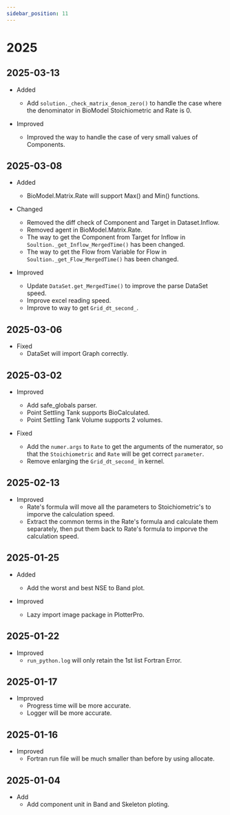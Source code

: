 ```yaml
---
sidebar_position: 11
---
```


# 2025

<!--
filelock
https://blog.csdn.net/csdn_xmj/article/details/138040620

# TODO: _build_fortran_biomatrix_kernel_input 应改为异步 2024.09.10
python | filelock，一个超酷的 Python 库！
# TODO Inflow 的画图待完善 2025.03.09
-->

## 2025-03-13

- Added

  - Add `solution._check_matrix_denom_zero()` to handle the case where the denominator in BioModel Stoichiometric and Rate is 0.

- Improved
  - Improved the way to handle the case of very small values of Components.

## 2025-03-08

- Added

  - BioModel.Matrix.Rate will support Max() and Min() functions.

- Changed

  - Removed the diff check of Component and Target in Dataset.Inflow.
  - Removed agent in BioModel.Matrix.Rate.
  - The way to get the Component from Target for Inflow in `Soultion._get_Inflow_MergedTime()` has been changed.
  - The way to get the Flow from Variable for Flow in `Soultion._get_Flow_MergedTime()` has been changed.

- Improved

  - Update `DataSet.get_MergedTime()` to improve the parse DataSet speed.
  - Improve excel reading speed.
  - Improve to way to get `Grid_dt_second_`.

## 2025-03-06

- Fixed
  - DataSet will import Graph correctly.

## 2025-03-02

- Improved

  - Add safe_globals parser.
  - Point Settling Tank supports BioCalculated.
  - Point Settling Tank Volume supports 2 volumes.

- Fixed

  - Add the `numer.args` to `Rate` to get the arguments of the numerator, so that the `Stoichiometric` and `Rate` will be get correct `parameter`.
  - Remove enlarging the `Grid_dt_second_` in kernel.

## 2025-02-13

- Improved
  - Rate's formula will move all the parameters to Stoichiometric's to imporve the calculation speed.
  - Extract the common terms in the Rate's formula and calculate them separately, then put them back to Rate's formula to imporve the calculation speed.

## 2025-01-25

- Added

  - Add the worst and best NSE to Band plot.

- Improved
  - Lazy import image package in PlotterPro.

## 2025-01-22

- Improved
  - `run_python.log` will only retain the 1st list Fortran Error.

## 2025-01-17

- Improved
  - Progress time will be more accurate.
  - Logger will be more accurate.

## 2025-01-16

- Improved
  - Fortran run file will be much smaller than before by using allocate.

## 2025-01-04

- Add
  - Add component unit in Band and Skeleton ploting.
